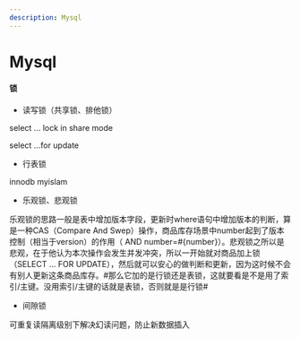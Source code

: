 ```yaml
---
description: Mysql
---
```


# Mysql

#### 锁

* 读写锁（共享锁、排他锁）

&#x20;          select ... lock in share mode

&#x20;          select ...for update

* 行表锁

&#x20;          innodb myislam

* 乐观锁、悲观锁

乐观锁的思路一般是表中增加版本字段，更新时where语句中增加版本的判断，算是一种CAS（Compare And Swep）操作，商品库存场景中number起到了版本控制（相当于version）的作用（ AND number=#{number}）。悲观锁之所以是悲观，在于他认为本次操作会发生并发冲突，所以一开始就对商品加上锁（SELECT ... FOR UPDATE），然后就可以安心的做判断和更新，因为这时候不会有别人更新这条商品库存。#那么它加的是行锁还是表锁，这就要看是不是用了索引/主键。没用索引/主键的话就是表锁，否则就是是行锁#

* 间隙锁

可重复读隔离级别下解决幻读问题，防止新数据插入
